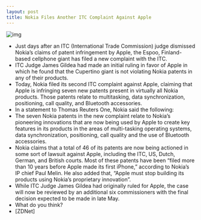 ```yaml
---
layout: post
title: Nokia Files Another ITC Complaint Against Apple
---
```

![img](http://media.idownloadblog.com/wp-content/uploads/2011/03/Nokia-vs-Apple.jpg)
* Just days after an ITC (International Trade Commission) judge dismissed Nokia’s claims of patent infringement by Apple, the Espoo, Finland-based cellphone giant has filed a new complaint with the ITC.
* ITC Judge James Gildea had made an initial ruling in favor of Apple in which he found that the Cupertino giant is not violating Nokia patents in any of their products.
* Today, Nokia filed its second ITC complaint against Apple, claiming that Apple is infringing seven new patents present in virtually all Nokia products. Those patents relate to multitasking, data synchronization, positioning, call quality, and Bluetooth accessories.
* In a statement to Thomas Reuters One, Nokia said the following:
* The seven Nokia patents in the new complaint relate to Nokia’s pioneering innovations that are now being used by Apple to create key features in its products in the areas of multi-tasking operating systems, data synchronization, positioning, call quality and the use of Bluetooth accessories.
* Nokia claims that a total of 46 of its patents are now being actioned in some sort of lawsuit against Apple, including the ITC, US, Dutch, German, and British courts. Most of these patents have been “filed more than 10 years before Apple made its first iPhone,” according to Nokia’s IP chief Paul Melin. He also added that, “Apple must stop building its products using Nokia’s proprietary innovation”.
* While ITC Judge James Gildea had originally ruled for Apple, the case will now be reviewed by an additional six commissioners with the final decision expected to be made in late May.
* What do you think?
* [ZDNet]

